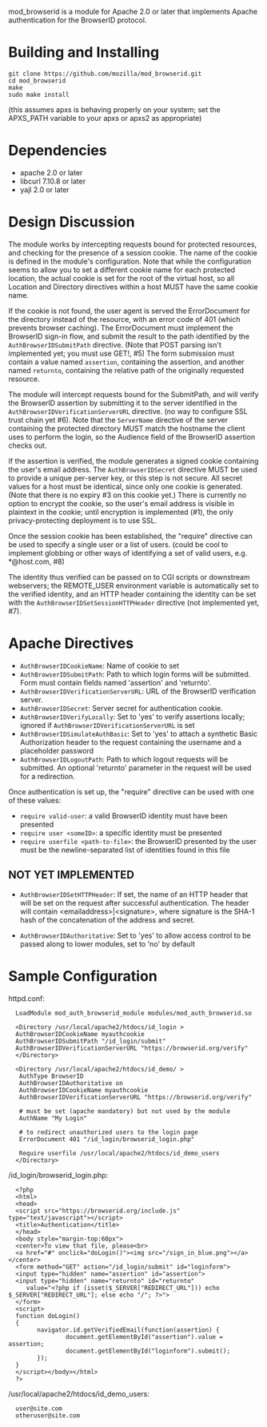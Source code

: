 mod_browserid is a module for Apache 2.0 or later that implements Apache authentication for the BrowserID protocol.

Building and Installing
=======================

```
git clone https://github.com/mozilla/mod_browserid.git
cd mod_browserid
make
sudo make install
```

(this assumes apxs is behaving properly on your system; set the APXS_PATH variable to your apxs or apxs2 as appropriate)

Dependencies
============

* apache 2.0 or later
* libcurl 7.10.8 or later
* yajl 2.0 or later

Design Discussion
=================

The module works by intercepting requests bound for protected resources, and checking for the presence of a session cookie.  The name of the cookie is defined in the module's configuration.  Note that while the configuration seems to allow you to set a different cookie name for each protected location, the actual cookie is set for the root of the virtual host, so all Location and Directory directives within a host MUST have the same cookie name.

If the cookie is not found, the user agent is served the ErrorDocument for the directory instead of the resource, with an error code of 401 (which prevents browser caching).  The ErrorDocument must implement the BrowserID sign-in flow, and submit the result to the path identified by the `AuthBrowserIDSubmitPath` directive.  (Note that POST parsing isn't implemented yet; you must use GET!, #5)  The form submission must contain a value named `assertion`, containing the assertion, and another named `returnto`, containing the relative path of the originally requested resource.

The module will intercept requests bound for the SubmitPath, and will verify the BrowserID assertion by submitting it to the server identified in the `AuthBrowserIDVerificationServerURL` directive. (no way to configure SSL trust chain yet #6).  Note that the `ServerName` directive of the server containing the protected directory MUST match the hostname the client uses to perform the login, so the Audience field of the BrowserID assertion checks out.  

If the assertion is verified, the module generates a signed cookie containing the user's email address.  The `AuthBrowserIDSecret` directive MUST be used to provide a unique per-server key, or this step is not secure.  All secret values for a host must be identical, since only one cookie is generated.  (Note that there is no expiry #3 on this cookie yet.)  There is currently no option to encrypt the cookie, so the user's email address is visible in plaintext in the cookie; until encryption is implemented (#1), the only privacy-protecting deployment is to use SSL.

Once the session cookie has been established, the "require" directive can be used to specify a single user or a list of users. (could be cool to implement globbing or other ways of identifying a set of valid users, e.g. *@host.com, #8)

The identity thus verified can be passed on to CGI scripts or downstream webservers; the REMOTE_USER environment variable is automatically set to the verified identity, and an HTTP header containing the identity can be set with the `AuthBrowserIDSetSessionHTTPHeader` directive (not implemented yet, #7).

Apache Directives 
=================

* `AuthBrowserIDCookieName`:
	Name of cookie to set
* `AuthBrowserIDSubmitPath`:
	Path to which login forms will be submitted.  Form must contain fields named 'assertion' and 'returnto'.
* `AuthBrowserIDVerificationServerURL`:
	URL of the BrowserID verification server.
* `AuthBrowserIDSecret`:
	Server secret for authentication cookie.
* `AuthBrowserIDVerifyLocally`:
	Set to 'yes' to verify assertions locally; ignored if `AuthBrowserIDVerificationServerURL` is set
* `AuthBrowserIDSimulateAuthBasic`:
  Set to 'yes' to attach a synthetic Basic Authorization header to the request containing the username and a placeholder password
* `AuthBrowserIDLogoutPath`:
  Path to which logout requests will be submitted.  An optional 'returnto' parameter in the request will be used for a redirection.
  
Once authentication is set up, the "require" directive can be used with one of these values:

* `require valid-user`: a valid BrowserID identity must have been presented
* `require user <someID>`: a specific identity must be presented
* `require userfile <path-to-file>`: the BrowserID presented by the user must be the newline-separated list of identities found in this file

NOT YET IMPLEMENTED
-------------------

* `AuthBrowserIDSetHTTPHeader`: 
	If set, the name of an HTTP header that will be set on the request after successful authentication.  The header will
  contain &lt;emailaddress&gt;|&lt;signature&gt;, where signature is the SHA-1 hash of the concatenation of the address and
  secret.

* `AuthBrowserIDAuthoritative`:
	Set to 'yes' to allow access control to be passed along to lower modules, set to 'no' by default



Sample Configuration
====================

httpd.conf:

```
  LoadModule mod_auth_browserid_module modules/mod_auth_browserid.so

  <Directory /usr/local/apache2/htdocs/id_login >
  AuthBrowserIDCookieName myauthcookie
  AuthBrowserIDSubmitPath "/id_login/submit"
  AuthBrowserIDVerificationServerURL "https://browserid.org/verify"
  </Directory>
  
  <Directory /usr/local/apache2/htdocs/id_demo/ >
   AuthType BrowserID
   AuthBrowserIDAuthoritative on
   AuthBrowserIDCookieName myauthcookie
   AuthBrowserIDVerificationServerURL "https://browserid.org/verify"
  
   # must be set (apache mandatory) but not used by the module
   AuthName "My Login"
  
   # to redirect unauthorized users to the login page
   ErrorDocument 401 "/id_login/browserid_login.php"

   Require userfile /usr/local/apache2/htdocs/id_demo_users
  </Directory>
```

/id_login/browserid_login.php:

```
  <?php
  <html>
  <head>
  <script src="https://browserid.org/include.js" type="text/javascript"></script>
  <title>Authentication</title>
  </head>
  <body style="margin-top:60px">
  <center>To view that file, please<br>
  <a href="#" onclick="doLogin()"><img src="/sign_in_blue.png"></a></center>
  <form method="GET" action="/id_login/submit" id="loginform">
  <input type="hidden" name="assertion" id="assertion">
  <input type="hidden" name="returnto" id="returnto" 
     value="<?php if (isset($_SERVER["REDIRECT_URL"])) echo $_SERVER["REDIRECT_URL"]; else echo "/"; ?>">
  </form>
  <script>
  function doLogin()
  {
        navigator.id.getVerifiedEmail(function(assertion) {
                document.getElementById("assertion").value = assertion;
                document.getElementById("loginform").submit();
        });
  }
  </script></body></html>
  ?>
```
/usr/local/apache2/htdocs/id_demo_users:

```
  user@site.com
  otheruser@site.com
```